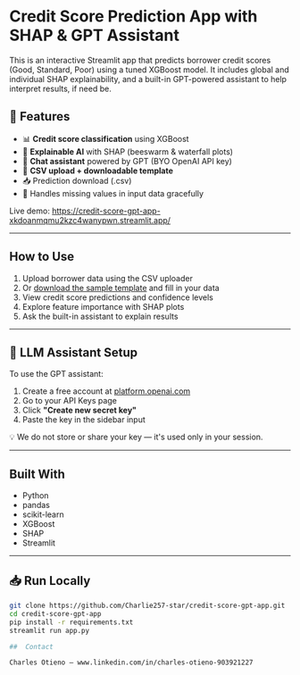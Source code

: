 
# Credit Score Prediction App with SHAP & GPT Assistant

This is an interactive Streamlit app that predicts borrower credit scores (Good, Standard, Poor) using a tuned XGBoost model. It includes global and individual SHAP explainability, and a built-in GPT-powered assistant to help interpret results, if need be.

## 🚀 Features

- 📊 **Credit score classification** using XGBoost
- 🧠 **Explainable AI** with SHAP (beeswarm & waterfall plots)
- 🤖 **Chat assistant** powered by GPT (BYO OpenAI API key)
- 📂 **CSV upload + downloadable template**
- 📥 Prediction download (.csv)
- 🧱 Handles missing values in input data gracefully


Live demo: https://credit-score-gpt-app-xkdoanmqmu2kzc4wanypwn.streamlit.app/ 

---

##  How to Use

1. Upload borrower data using the CSV uploader
2. Or [download the sample template](#) and fill in your data
3. View credit score predictions and confidence levels
4. Explore feature importance with SHAP plots
5. Ask the built-in assistant to explain results

---

## 🤖 LLM Assistant Setup

To use the GPT assistant:

1. Create a free account at [platform.openai.com](https://platform.openai.com)
2. Go to your API Keys page
3. Click **"Create new secret key"**
4. Paste the key in the sidebar input

💡 We do not store or share your key — it's used only in your session.

---

##  Built With

- Python
- pandas
- scikit-learn
- XGBoost
- SHAP
- Streamlit

---
## 📥 Run Locally

```bash
git clone https://github.com/Charlie257-star/credit-score-gpt-app.git
cd credit-score-gpt-app
pip install -r requirements.txt
streamlit run app.py

##  Contact

Charles Otieno – www.linkedin.com/in/charles-otieno-903921227 
